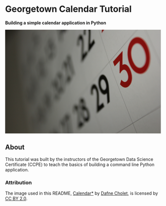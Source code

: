 # Georgetown Calendar Tutorial

**Building a simple calendar application in Python**

[![Calendar*](docs/img/calendar.jpg)](https://flic.kr/p/9bUbH3)

## About

This tutorial was built by the instructors of the Georgetown Data Science Certificate (CCPE) to teach the basics of building a command line Python application.

### Attribution

The image used in this README, [Calendar*](https://flic.kr/p/9bUbH3) by [Dafne Cholet](https://www.flickr.com/photos/dafnecholet/), is licensed by [CC BY 2.0](https://creativecommons.org/licenses/by/2.0/).
